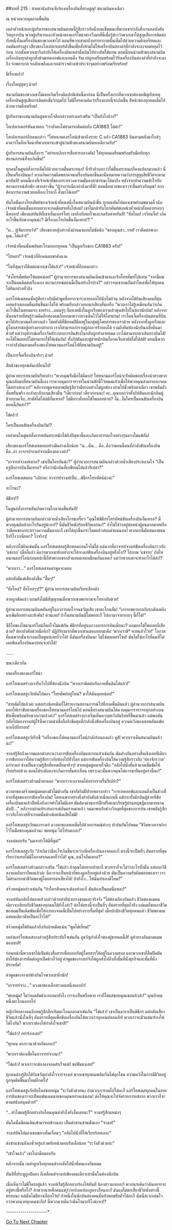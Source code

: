 ##บทที่ 215 : สายตานับล้านจับจ้องเครื่องบินที่สาบสูญ!
สนามบินหงเฉียว

ณ หน่วยควบคุมภาคพื้นดิน

เหล่าหัวหน้าและผู้บริหารของสนามบินตอนนี้รู้สึกราวกับนั่งบนเข็มขณะที่พวกเขากำลังสั่งงานหอบังคับวิทยุการบิน พวกผู้บริหารและหัวหน้าของแอร์ไชน่าต่างวิ่งมาที่นี่เมื่อรู้ข่าวว่าพวกเขาได้สูญเสียการติดต่อกับหนึ่งในเครื่องบินของพวกเขาไป ตอนที่พวกเขามาถึงบรรยากาศนั้นเต็มไปด้วยความตึงเครียดและกดดันอย่างสูง เสียงของโอเปอเรเตอร์ดังขึ้นเพื่อสั่งห้ามไม่ให้เครื่องบินสองลำที่กำลังจะลงจอดหยุดไว้ก่อน จากนั้นพวกเขาจึงกำกับให้เครื่องบินเหล่านั้นบินไปทางทิศใต้แทน ตอนนี้บนน่านฟ้าของสนามบิน เครื่องบินทุกลำถูกสั่งห้ามเทคออฟและแลนดิ้ง รันเวย์ถูกเตรียมพร้อมไว้รับเครื่องบินสองลำที่กำลังจะมาถึง รถพยาบาล รถดับเพลิงและรถตำรวจต่างเข้าประจำจุดอย่างพร้อมเรียบร้อย!

มีเรื่องแล้ว!

เรื่องใหญ่สุดๆ ด้วย!

สนามบินของพวกเขาไม่เคยเกิดเรื่องผิดปกติเช่นนี้มาก่อน นี่เป็นครั้งแรกที่พวกเขาต้องเผชิญกับเหตุเครื่องบินสูญเสียการติดต่อขั้นวิกฤตไป ไม่มีใครคาดคิดว่าเรื่องแบบนี้จะเกิดขึ้น สีหน้าของทุกคนเต็มไปด้วยความตึงเครียด!

ผู้บริหารของสนามบินสูดหายใจลึกกล่าวอย่างเคร่งขรึม “เป็นยังไงบ้าง?”

โอเปอเรเตอร์หันมาตอบ “เรายังคงไม่สามารถติดต่อกับ CA1883 ได้ค่ะ!”

โอเปอเรเตอร์อีกคนกล่าว “ไห่หนานแอร์ไลน์เข้ามาถึงระยะ C แล้ว CA1883 บินตามหลังมาใกล้ๆ คาดว่าในอีกเจ็ดนาทีพวกเขาจะเข้าสู่น่านฟ้าของสนามบินหงเฉียวครับ!”

ผู้บริหารสนามบินสั่งการ “อย่ายกเลิกการสื่อสารกลางคัน! ให้ทุกคนเตรียมพร้อมรับมือกับทุกสถานการณ์ที่จะเกิดขึ้น!”

ทุกคนในศูนย์สั่งการเต็มไปด้วยความตื่นตระหนก! ที่จริงถ้าบอกว่าไม่ตื่นตระหนกก็คงแปลกมากแล้ว นี่เป็นเครื่องบินนะ! หากเกิดความผิดพลาดจนเครื่องบินตกขึ้นมานั่นหมายความว่าการสูญเสียชีวิตจะตามมาทันที!
ตอนนี้เองที่เจ้าหน้าที่ของกระทรวงความมั่นคงสาธารณะได้มาถึง หลังจากทำความเข้าใจกับสถานการณ์สักพัก เขากล่าวขึ้น “ผู้ว่าการเมืองกำลังมาที่นี่! ตอนนี้หน่วยของเราจะขึ้นตรงกับคุณ! หากต้องการความช่วยเหลืออะไรละก็ สั่งมาได้เลย!”

ทันใดนั้นเองโทรศัพท์ของเจ้าหน้าที่คนหนึ่งในสนามบินดังขึ้น ทุกคนหันไปมองเขาพร้อมขมวดคิ้วฉับ เจ้าหน้าที่คนนั้นแทบอยากจะกดตัดสายทิ้งไปเลย! เขาไม่กล้ารับโทรศัพท์ต่อหน้าหัวหน้าทั้งหลายรอบๆ นี้หรอก! เพียงแต่ทันทีที่เขาเห็นเบอร์โทร เขาถึงกับตกใจและกดรับสายทันที! “ฮัลโหล! เจวียนจื่อ! เกิดอะไรขึ้นกับพวกคุณน่ะ? มีเรื่องอะไรเกิดขึ้นงั้นเหรอ!? ”

“ผ… ผู้จัดการหวัง!” เสียงของหญิงสาวดังผ่านมาแบบไม่ชัดนัก “ขอบคุณสว..รรค์! เราติดต่อพวกคุณ..ได้แล้ว!”

เจ้าหน้าที่คนนั้นพลันตะโกนบอกทุกคน “เป็นลูกเรือของ CA1883 ครับ!”

“ไอ้หยา!” เจ้าหน้าที่อีกคนตบขาดังฉาด

“ในที่สุดเราก็ติดต่อพวกเขาได้แล้ว!” เจ้าหน้าที่อีกคนกล่าว

“ส่งโทรศัพท์มาให้ผมหน่อย!” ผู้อำนวยการของสนามบินเดินเข้ามาและรับโทรศัพท์ไปแทน “จากนี้ผมจะเป็นคนติดต่อเรื่องเอง สถานการณ์ตอนนี้เป็นอย่างไรบ้าง?” กล่าวจบเขากดเปิดลำโพงเพื่อให้ทุกคนได้ยินอย่างทั่วถึง

แอร์โฮสเตสคนนั้นรู้สึกราวกับมีคำพูดที่อยากจะระบายออกไปนับไม่ถ้วน หลังจากได้ยินเสียงคนที่คุ้นเคยแล้วเธออดตื่นเต้นขึ้นมาไม่ได้ พร้อมกับกล่าวออกมาเสียงสั่นเครือ “พวกเราไม่รู้เหมือนกันว่าเกิดอะไรขึ้นในตอนแรก ชายร่าง...ผอมจู่ๆ ก็แทงหนึ่งในลูกเรือของเราแล้วพุ่งเข้าไปในห้องนักบิน! หลังจากนั้นคนร้ายที่สมรู้ร่วมคิดอีกสองคนก็ออกมาขวางทางเดินไว้ไม่ให้ใครผ่าน! เราโดนจี้เครื่องบินตอนที่บินมาได้ประมาณครึ่งทางแล้ว โชคยังดีที่มียอดฝีมืออยู่ในกลุ่มผู้โดยสารของเราด้วย หลังจากทั้งลูกเรือและผู้โดยสารต่อสู้อย่างยากลำบาก เราก็สามารถกำราบผู้ก่อการร้ายลงได้ รวมถึงยึดห้องนักบินกลับคืนมาด้วย! แต่ว่าอุปกรณ์เครื่องวัดประกอบการบินข้างในกลับถูกทำลายหมด เราไม่สามารถหาเส้นทางบินได้! ออโต้ไพลอทก็ไม่สามารถใช้ได้เช่นกัน! ทั้งกัปตันและผู้ช่วยนักบินก็บาดเจ็บสาหัสไม่ได้สติ! ตอนนี้พวกเรากำลังบินตามเครื่องของไห่หนานแอร์ไลน์ไปที่สนามบินอยู่!”

เป็นการจี้เครื่องบินจริงๆ ด้วย!

สีหน้าของทุกพลันเปลี่ยนไป!

ผู้อำนวยการสนามบินรีบกล่าว “พวกคุณรับมือได้ดีมาก! ไห่หนานแอร์ไลน์จะรับผิดชอบเรื่องนำทางพวกคุณกลับมาที่สนามบินนี้เอง เราควบคุมการจราจรในน่านฟ้านี้ไว้หมดแล้วเพื่อให้พวกคุณสามารถลงจอดได้อย่างสะดวก!” หลังจากพูดจบเขาพลันรู้สึกว่ามีบางอย่างไม่ถูกต้อง ผ่านไปชั่วพริบตาเดียว เขาพลันตัวสั่นพรั่นพรึง ละล่ำละลักถามเสียงตื่น “เดี๋ยวก่อน! เดี๋ยวก่อนนะ! คะ..คุณบอกว่าทั้งกัปตันและนักบินผู้ช่วยบาดเจ็บ..สาหัสไม่ได้สติงั้นเหรอ? ไม่มีกระทั่งออโต้ไพลอทด้วย? งั้น..งั้นใครเป็นคนขับเครื่องบินตอนนี้กันล่ะ!?”

ใช่แล้ว!

ใครเป็นคนขับเครื่องบินกัน!?

เหล่าคนในศูนย์สั่งการพลันตระหนักได้ถึงปัญหานี้และเกิดอาการตกใจอย่างรุนแรงไม่แพ้กัน!

เสียงของแอร์โฮสเตสตอบอย่างติดอ่างเล็กน้อย “น...นั่น… คือ..คือว่าตอนนี้คนที่กำลังขับเครื่องบินคือ..อ่า อาจารย์จางเย่จากเมืองหลวงค่ะ!”

“อาจารย์จางเย่เหรอ? เขาเป็นใครกันน่ะ?” ผู้อำนวยการสนามบินกล่าวด้วยน้ำเสียงประหลาดใจ “เป็นครูฝึกการบินงั้นเหรอ? หรือว่านักบินที่เกษียณไปแล้วรึเปล่า?”

แอร์โฮสเตสตอบ “เปล่าคะ อาจารย์จางเย่เป็น...พิธีกรโทรทัศน์น่ะค่ะ”

อะไรนะ?

พิธีกร!?

ในศูนย์สั่งการพลันเกิดความโกลาหลขึ้นทันที!

ผู้อำนวยการสนามบินกล่าวด้วยน้ำเสียงโกรธเกรี้ยว “คุณให้พิธีกรโทรทัศน์ขับเครื่องบินงั้นเหรอ? นี่พวกคุณคิดบ้าอะไรกันอยู่น่ะหา!? นี่มันชีวิตนับร้อยชีวิตเลยนะ!” ถ้าไม่ใช่ว่าอยู่ต่อหน้าผู้คนมากมายหรือว่ามีคนของกระทรวงความมั่นคงละก็ เขาได้ลุกขึ้นกระโดดแล้วสบถด่าแน่นอน! พวกแกนี่มันสมองขนมปังรึไงวะเนี่ยหา? โง่จริงๆ!

หลังจากได้ยินเช่นนั้น แอร์โฮสเตสอดรู้สึกทอดถอนใจไม่ได้ แค่ฉากที่อาจารย์จางเย่ขับเครื่องบินราวกับ ‘แข่งรถ’ เมื่อกี้แล้ว คิดว่าพวกเขายังอยากจะให้จางเย่ขับเครื่องบินอยู่หรือไง!? ไอ้ภาพ ‘แข่งรถ’ กับไห่หนานแอร์ไลน์ก่อนหน้านี้ก็ทำพวกเขากลัวแทบตายเหมือนกันแหละ! แต่ว่าพวกเขาจะทำอะไรได้ล่ะ!?

“พวกเรา...” แอร์โฮสเตสจนคำพูดจะตอบ

แต่กลับมีแต่เสียงดังขึ้น “ตื๊ดๆ!”

“ฮัลโหล? ฮัลโหลๆๆ!?” ผู้อำนวยการสนามบินเรียกเสียงดัง

สายถูกตัดแล้ว แถมยังไม่มีสัญญาณเมื่อพวกเขาพยายามจะโทรกลับด้วย!

ผู้อำนวยการสนามบินพลันอยู่ในอาการตกใจจนขวัญเสีย เขาตะโกนลั่น! “เอารถพยาบาลกับรถดับเพลิงมาเพิ่มอีกอย่างละห้าคัน! ด่วนเลย! ถ้าในสนามบินมีไม่พอละก็ ไปเอามาจากรอบๆ นี้ก็ได้!”

ซีอีโอของไชน่าแอร์ไลน์ก็ตกใจไม่แพ้กัน พิธีกรที่อยู่นอกวงการการบินเนี่ยนะ? แถมออโต้ไพลอทก็เสียด้วย? ต้องบังคับด้วยมืออีก? ปฏิกิริยาแรกที่พวกเขาแสดงออกมาคือ ‘พวกเราชิ* หายแล้วโว้ย!’ โอกาสที่คนพวกนั้นจะรอดเป็นศูนย์เลยก็ว่าได้! นี่มันเครื่องบินนะ ไม่ใช่มอเตอร์ไซค์! มันไม่ใช่อะไรที่คนที่ไม่เคยขับเครื่องบินมาก่อนจะทำได้!


……

ขณะเดียวกัน

บนเครื่องของแอร์ไชน่า

แอร์โฮสเตสร่างบางรีบวิ่งไปที่ห้องนักบิน “พวกเราติดต่อกับภาคพื้นดินได้แล้ว!”

แอร์โฮสเตสสูงวัยหันไปมอง “โทรศัพท์อยู่ไหน? มาให้ฉันคุยหน่อย!”

“สายตัดไปแล้วค่ะ แต่อย่างน้อยฉันก็ได้รายงานสถานการณ์ไปที่ภาคพื้นดินแล้ว ผู้อำนวยการสนามบินบอกให้เราขับตามเครื่องของไห่หนานแอร์ไลน์ไป ตอนนี้ทางสนามบินได้ควบคุมการจราจรทุกอย่างบนฟ้าเพื่อพร้อมรับพวกเราแล้วค่ะ!” แอร์โฮสเตสร่างบางเริ่มเห็นความหวังอันริบหรี่ขึ้นมาแล้ว แต่พอหันกลับไปมองจางเย่ผู้ไร้ซึ่งความน่าเชื่อถือถึงขีดสุดที่กำลังนั่งขับเครื่องบินอยู่ ความหวังของเธอพลันแฟบหายไปอีกรอบ!

แอร์โฮสเตสสูงวัยรีบชี้ “เครื่องของไห่หนานแอร์ไลน์กำลังร่อนลงแล้ว ดูสิ! พวกเราเห็นสนามบินแล้วนะ!”

จางเย่รู้สึกถึงความแตกต่างระหว่างการขับเครื่องบินและรถแล้วเช่นกัน มันต่างกันอย่างสิ้นเชิงเลยทีเดียว การขับรถอาจให้ความรู้สึกราวกับท่องไปทั่วโลก แต่การขับเครื่องบินให้ความรู้สึกราวกับ ‘ท่องจักรวาล’ แก่จางเย่ ช่างเป็นความรู้สึกที่ยอดเยี่ยมจริงๆ! ชายหนุ่มสูดหายใจลึก “กลับไปนั่งที่แล้วคาดเข็มขัดให้เรียบร้อยด้วย ตอนไต่ระดับลงจะเกิดการสั่นสะเทือน เพราะฉะนั้นพวกคุณไม่ควรมายืนอยู่ตรงนี้นะ!”

แอร์โฮสเตสร่างท้วมน้ำตาคลอ “พวกเราจะลงจอดได้อย่างราบรื่นรึเปล่า?”

ดวงตาของสจ๊วตหนุ่มหมองมัวไม่ต่างกัน เขากัดริมฝีปากพลางกล่าว “การเทคออฟและแลนดิ้งเป็นช่วงที่ยากที่สุดของการขับเครื่องบิน! โดยเฉพาะอย่างยิ่งถ้าบังคับด้วยมือแบบนี้ แม้กระทั่งนักบินผู้ช่วยที่ขับเครื่องบินมาแล้วปีหนึ่งยังอาจทำได้ไม่ดีเลย มันต้องผ่านการฝึกปรือและเรียนรู้ผ่านทฤษฎีมากมายนานนับปี...” หลังจากผ่านประสบการณ์อันตรายมาแล้ว จนมาพบกับช่วงวิกฤตที่สุดของการบิน เขาพลันรู้สึกราวกับโอกาสที่จะรอดนั้นช่างน้อยนิดเสียไม่มี!

แอร์โฮสเตสสูงวัยมองจางเย่ ดวงตาของเธอเต็มไปด้วยอารมณ์ต่างๆ ปะปนกันไปหมด “ชีวิตพวกเราฝากไว้ในมือของคุณแล้วนะ พ่อหนุ่ม ได้โปรดเถอะ!”

จางเย่ตอบรับ “ผมจะทำให้ดีที่สุด!”

แอร์โฮสเตสสูงวัย “ถ้าเกิดว่ามีอะไรเกิดขึ้นระหว่างที่เครื่องบินลงจอดละก็ ตรงนี้จะเป็นที่ๆ อันตรายที่สุด เรียกว่าแทบไม่มีโอกาสรอดเลยก็ว่าได้! คุณ..แน่ใจงั้นเหรอ?”

แอร์โฮสเตสร่างท้วมกล่าวเสริม “ใช่แล้ว ถ้าคุณไม่อยากทำละก็ พวกเราก็จะไม่ว่าอะไรทั้งนั้น แค่บอกวิธีลงจอดกับเราก็พอแล้วล่ะ นี่ควรจะเป็นหน้าที่ของลูกเรืออยู่แล้วด้วย มันเป็นความรับผิดชอบของเรา เราไม่สามารถนำชีวิตของผู้โดยสารมาเสี่ยงได้! ถ้ายังไง...ให้ฉันทำเองดีไหม?”

สจ๊วตหนุ่มกล่าวเช่นกัน “ถ้าใครสักคนจะต้องทำละก็ มันต้องเป็นผมนี่แหละ!”

จางเย่หันกลับไปมองแล้วกล่าวด้วยท่าทีน่าเกรงขามและจริงจัง “ไม่ต้องเถียงกันแล้ว ชีวิตของผมคนเดียวจะเทียบกับชีวิตของทุกคนได้ยังไงล่ะ? ต่อให้ตรงนี้จะเป็นที่ๆ อันตรายที่สุดก็จริง แต่ผมก็ขอเอาชีวิตของผมเป็นเดิมพันเพื่อให้การลงจอดนี้เป็นไปอย่างราบรื่นที่สุด! เมื่อปกป้องชีวิตทุกคนแล้ว ชีวิตของผมแค่คนเดียวนับเป็นอะไรได้!”

สจ๊วตหนุ่มได้ยินแล้วถึงกับกำหมัดแน่น “พูดได้เยี่ยม!”

เหล่าแอร์โฮสเตสบางส่วนรู้สึกประทับใจเช่นกัน ดูขวัญกำลังใจของผู้ชายคนนี้สิ! ดูท่าทางอันมาดแมนของเขาสิ!

ก่อนหน้านี้พวกเขาได้เปิดช่องสื่อสารเพื่อบอกกับผู้โดยสารให้อยู่ในความสงบ และพวกเขาก็ลืมปิดมันทำให้ช่องการติดต่อถูกเปิดค้างไว้อยู่ คำพูดของจางเย่จึงได้ถูกส่งไปถึงทั้งชั้นที่นั่งธุรกิจและชั้นที่นั่งประหยัด!

คำพูดของจางเย่ช่างกินใจพวกเขายิ่งนัก!

“อาจารย์จาง...” ดวงตาของเด็กสาวคนหนึ่งแดงก่ำ!

“พ่อหนุ่ม! ไม่ว่าผลลัพธ์จะออกมายังไง เราจะเป็นหรือตาย เราก็ได้แต่ขอบคุณเธอแล้วล่ะ!” คุณป้าคนหนึ่งตะโกนออกไป

หญิงวัยกลางคนอีกคนรู้สึกฮึกเหิมตะโกนออกมาเช่นกัน “ใช่แล้ว! เขาเป็นดาราเป็นพิธีกร แต่กลับเสี่ยงชีวิตแล้วนั่งในที่ๆ อันตรายที่สุดเพื่อขับเครื่องบินให้พวกเราทุกคนปลอดภัย! พวกเราจะมัวแต่มาร้องไห้ได้ไงกัน? พวกเราต้องให้กำลังใจเขาสิ!”

“ใช่แล้ว! อย่าร้องเลย!”

“ทุกคน มาภาวนาด้วยกันเถอะ!”

“พวกเราต้องเชื่อในอาจารย์จางนะ!”

“ใช่แล้ว! พวกเราจะต้องลงจอดสำเร็จแน่! ขอฟันธงเลย!”

ทุกคนต่างรู้สึกได้รับขวัญกำลังใจจากจางเย่ พวกเขาทุกคนพลันเริ่มไฟลุกโชน ความหวังในการมีชีวิตอยู่ถูกจุดติดขึ้นมาใหม่อีกครั้ง!

แอร์โฮสเตสสูงวัยบีบไหล่ชายหนุ่ม “ระวังตัวด้วยนะ ถ้าพวกเรารอดไปได้ละก็ แอร์โฮสเตสทุกคนในสายการบินของเราจะเป็นแฟนเดนตายของคุณอย่างแน่นอน! ต่อให้คุณจะไปจัดรายการแข่งรถ พวกเราก็จะตามสนับสนุนด้วย!”

“...ทำไมผมรู้สึกอย่างกับโดนคุณด่ายังไงยังงั้นเลยนะ?” จางเย่รู้สึกแหม่งๆ

ทันใดนั้นมีคนเดินเข้ามาจากข้างนอก เป็นต่งซานซานนั่นเอง “จางเย่!”

จางเย่หันไปมองเธอพลางยิ้มเจื่อนๆ “กลับไปนั่งที่ให้เรียบร้อยเถอะ”

ต่งซานซานลังเลชั่วครู่แล้วพยักหน้าตอบรับเล็กน้อย “ระวังตัวด้วยล่ะ”

“เข้าใจแล้ว” เขาโบกมือตอบรับ

หลังจากนั้น เหล่าลูกเรือทุกคนต่างกลับไปนั่งที่ตนเองกันหมด

ทันทีที่ประตูถูกปิดลง ก็เหลือแต่จางเย่เพียงคนเดียวเท่านั้นในห้องนักบิน

เมื่อเห็นว่าไม่มีใครอยู่แล้ว จางเย่เริ่มรู้สึกอยากร้องไห้ทันที น้องสาวแกเถอะ! พวกนายคิดว่าฉันอยากจะอยู่ตรงนี้หรือไง? ถ้าพวกนายสักคนแม่*รู้ว่าทร๊อตเทิลอยู่ตรงไหนละก็ ฉันแม่*ไม่มาเสี่ยงชีวิตนั่งตรงนี้หรอกนะ แต่ฉันไม่มีทางเลือกโว้ย! ถ้าหนึ่งในนักบินสองคนนั้นยังพอขยับตัวได้ละก็ ฉันนี่ล่ะจะเผ่นไวกว่าพวกนายทุกคนซะอีก! นี่พวกนายคิดว่าฉันโง่มากรึไงน่ะหา!?




*-*-*-*-*-*-*-*-*-*-*-*-*-*-*-*-*-*-*-*-*




[Go To Next Chapter]( ./16.md)